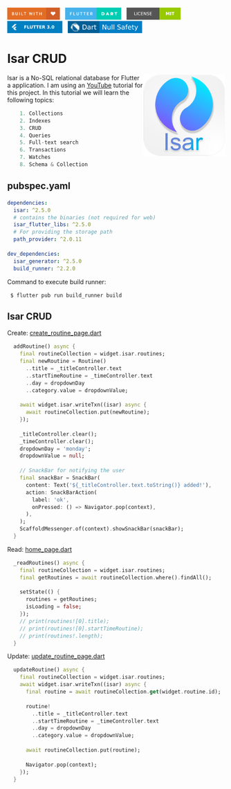 <img src="screenshots/badges/built-with-love.svg" height="28px"/>&nbsp;&nbsp;
<img src="screenshots/badges/flutter-dart.svg" height="28px" />&nbsp;&nbsp;
<a href="https://choosealicense.com/licenses/mit/" target="_blank"><img src="screenshots/badges/license-MIT.svg" height="28px" /></a>&nbsp;&nbsp;
<img src="screenshots/badges/Flutter-3.svg" height="28px" />&nbsp;&nbsp;
<img src="screenshots/badges/dart-null_safety-blue.svg" height="28px"/>

# Isar CRUD

<img align="right" src="screenshots/store_icons/playstore.png" height="190"></img>

Isar is a No-SQL relational database for Flutter a application. I am using an [YouTube](https://www.youtube.com/watch?v=j3UeWbIfXL4&list=PLKKf8l1ne4_hMBtRykh9GCC4MMyteUTyf&index=1) tutorial for this project. In this tutorial we will learn the following topics:

```dart
    1. Collections
    2. Indexes
    3. CRUD
    4. Queries
    5. Full-text search
    6. Transactions
    7. Watches
    8. Schema & Collection
```

## pubspec.yaml

```yaml
dependencies:
  isar: ^2.5.0
  # contains the binaries (not required for web)
  isar_flutter_libs: ^2.5.0
  # For providing the storage path
  path_provider: ^2.0.11

dev_dependencies:
  isar_generator: ^2.5.0
  build_runner: ^2.2.0
```

Command to execute build runner:

```shell
 $ flutter pub run build_runner build
```

## Isar CRUD

Create: [create_routine_page.dart](lib/app/pages/create_routine_page.dart)

```dart
  addRoutine() async {
    final routineCollection = widget.isar.routines;
    final newRoutine = Routine()
      ..title = _titleController.text
      ..startTimeRoutine = _timeController.text
      ..day = dropdownDay
      ..category.value = dropdownValue;

    await widget.isar.writeTxn((isar) async {
      await routineCollection.put(newRoutine);
    });

    _titleController.clear();
    _timeController.clear();
    dropdownDay = 'monday';
    dropdownValue = null;

    // SnackBar for notifying the user
    final snackBar = SnackBar(
      content: Text('${_titleController.text.toString()} added!'),
      action: SnackBarAction(
        label: 'ok',
        onPressed: () => Navigator.pop(context),
      ),
    );
    ScaffoldMessenger.of(context).showSnackBar(snackBar);
  }
```

Read: [home_page.dart](lib/app/pages/home_page.dart)

```dart
  _readRoutines() async {
    final routineCollection = widget.isar.routines;
    final getRoutines = await routineCollection.where().findAll();

    setState(() {
      routines = getRoutines;
      isLoading = false;
    });
    // print(routines![0].title);
    // print(routines![0].startTimeRoutine);
    // print(routines!.length);
  }
```

Update: [update_routine_page.dart](lib/app/pages/update_routine_page.dart)

```dart
  updateRoutine() async {
    final routineCollection = widget.isar.routines;
    await widget.isar.writeTxn((isar) async {
      final routine = await routineCollection.get(widget.routine.id);

      routine!
        ..title = _titleController.text
        ..startTimeRoutine = _timeController.text
        ..day = dropdownDay
        ..category.value = dropdownValue;

      await routineCollection.put(routine);

      Navigator.pop(context);
    });
  }
```
